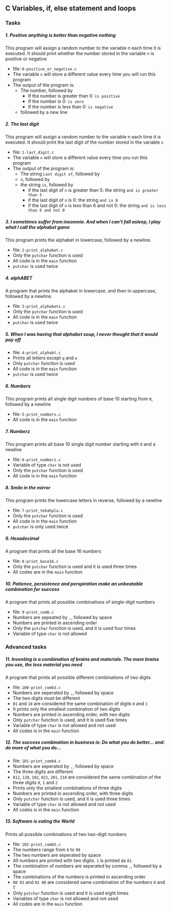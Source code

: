 ## C Variables, if, else statement and loops

### Tasks
##### 1. Positive anything is better than negative nothing
This program will assign a random number to the variable n each time it is executed. It should print whether the number stored in the variable `n` is positive or negative
- file: `0-positive_or_negative.c`
- The variable `n` will store a different value every time you will run this program
- The output of the program is:
	- The number, followed by
		- If the number is greater than 0: `is positive`
		- If the number is 0: `is zero`
		- If the number is less than 0: `is negative`
	- followed by a new line

##### 2. The last digit
This program will assign a random number to the variable n each time it is executed. It should print the last digit of the number stored in the variable `n`
- file: `1-last_digit.c`
- The variable `n` will store a different value every time you run this program
- The output of the program is:
	- The string `Last digit of`, followed by
	- `n`, followed by
	- the string `is`, followed by
		- if the last digit of `n` is greater than 5: the string `and is greater than 5`
		- if the last digit of `n` is 0: the string `and is 0`
		- if the last digit of `n` is less than 6 and not 0: the string `and is less than 6 and not 0`

##### 3. I sometimes suffer from insomnia. And when I can't fall asleep, I play what I call the alphabet game
This program prints the alphabet in lowercase, followed by a newline.
- file: `2-print_alphabet.c`
- Only the `putchar` function is used
- All code is in the `main` function
- `putchar` is used twice

##### 4. alphABET
A program that prints the alphabet in lowercase, and then in uppercase, followed by a newline.
- file: `3-print_alphabets.c`
- Only the `putchar` function is used
- All code is in the `main` function
- `putchar` is used twice

##### 5. When I was having that alphabet soup, I never thought that it would pay off
- file: `4-print_alphabt.c`
- Prints all letters except `q` and `e`
- Only `putchar` function is used
- All code is in the `main` function
- `putchar` is used twice

##### 6. Numbers
This program prints all single digit numbers of base 10 starting from `0`, followed by a newline
- file: `5-print_numbers.c`
- All code is in the `main` function

##### 7. Numberz
This program prints all base 10 single digit number starting with `0` and a newline
- file: `6-print_numberz.c`
- Variable of type `char` is not used
- Only the `putchar` function is used
- All code is in the `main` function

##### 8. Smile in the mirror
This program prints the lowercase letters in reverse, followed by a newline
- file: `7-print_tebahpla.c`
- Only the `putchar` function is used
- All code is in the `main` function
- `putchar` is only used twice

##### 9. Hexadecimal
A program that prints all the base 16 numbers
- file: `8-print_base16.c`
- Only the `putchar` function is used and it is used three times
- All codes are in the `main` function

##### 10. Patience, persistence and perspiration make an unbeatable combination for success
A program that prints all possible combinations of single-digit numbers
- file: `9-print_comb.c`
- Numbers are sepeated by `,`, followed by space
- Numbers are printed in ascending order
- Only the `putchar` function is used, and it is used four times
- Variable of type `char` is not allowed

### Advanced tasks
##### 11. Inventing is a combination of brains and materials. The more brains you use, the less material you need
A program that prints all possible different combinations of two digits
- file: `100-print_comb3.c`
- Numbers are seperated by `,`, followed by space
- The two digits must be different
- `01` and `10` are considered the same combination of digits `0` and `1`
- It prints only the smallest combination of two digits
- Numbers are printed in ascending order, with two digits
- Only `putchar` function is used, and it is used five times
- Variable of type `char` is not allowed and not used
- All codes is in the `main` function

##### 12. The success combination in business is: Do what you do better... and: do more of what you do...
- file: `101-print_comb4.c`
- Numbers are seperated by `,`, followed by space
- The three digits are different
- `012`, `120`, `102`, `021`, `201`, `210` are considered the same combination of the three digits `0`, `1` and `2`
- Prints only the smallest combinations of three digits
- Numbers are printed in ascending order, with three digits
- Only `putchar` function is used, and it is used three times
- Variable of type `char` is not allowed and not used
- All codes is in the `main` function

##### 13. Software is eating the World
Prints all possible combinations of two two-digit numbers
- file: `102-print_comb5.c`
- The numbers range from `0` to `99`
- The two numbers are seperated by space
- All numbers are printed with two digits. `1` is printed as `01`
- The combination of numbers are seperated by comma `,`, followed by a space
- The combinations of the numbers is printed in ascending order
- `00 01` and `01 00` are considered same combination of the numbers `0` and 1`
- Only `putchar` function is used and it is used eight times
- Variables of type `char` is not allowed and not used
- All codes are in the `main` function
